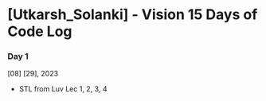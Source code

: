 # [Utkarsh_Solanki] - Vision 15 Days of Code Log

### Day 1

[08] [29], 2023

- STL from Luv Lec 1, 2, 3, 4 
